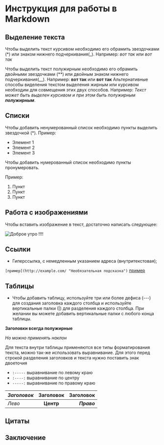 # Инструкция для работы в Markdown

## Выделение текста
Чтобы выделить текст курсивом необходимо его обрамить звездочками (*) или знаком нижнего подчеркивания(_). Например: *вот так* или _вот так_

Чтобы выделить текст полужирным необходимо его обрамить двойными звездочками (**) или двойным знаком нижнего подчеркивания(__). Например: **вот так** или __вот так__
Альтернативные способы виделения текстом выделения жирным или курсивом необходим для совмещения этих двух способов. Например: _Текст может быть выделен курсивом и при этом быть полужирным **полужирным**_.


## Списки
Чтобы добавить ненумерованный список необходимо пункты выделить звездочкой (*). Пример:
* Элемент 1
* Элемент 2
* Элемент 3

Чтобы добавить нумерованный список необходимо пункты пронумеровать.

Пример:
1. Пункт
2. Пункт
3. Пункт

## Работа с изображениями

Чтобы вставить изображение в текст, достаточно написать следующее:

![Доброе утро !!!!](12345.jpg)

## Ссылки

* Гиперссылка, с немедленным указанием адреса (внутритекстовая);

 `[пример](http://example.com/ "Необязательная подсказка")`
 [пример](https://gist.github.com/Jekins/2bf2d0638163f1294637#Links "Необязательная подсказка")


## Таблицы

* Чтобы добавить таблицу, используйте три или более дефиса (---) для создания заголовка каждого столбца и используйте вертикальные палки (|) для разделения каждого столбца. При желании вы можете добавить вертикальные палки с любого конца таблицы.

__Заголовки всегда полужирные__

_Но можно применять наклон_

Для текста внутри таблицы применяются все типы форматирования текста, можно так-же использовать выравнивание.
Для этого перед строкой разделения заголовков и текста нужно поставить знак двоеточия
* `:-----`  выравнивание по левому краю
* `:----:` выравнивание по центру
* `-----:`  выравнивание по правому краю


| _Заголовок_ 	| Заголовок 	| Заголовок 	|
|:---------------	|:-----------:	|---------------:	|
| _Лево_           	|  __Центр__      	|     **_Право_**           	| 



## Цитаты

## Заключение